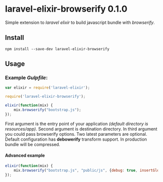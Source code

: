 # laravel-elixir-browserify 0.1.0

Simple extension to *laravel elixir* to build javascript bundle with *browserify*.

## Install

```
npm install --save-dev laravel-elixir-browserify
```

## Usage

### Example *Gulpfile*:

```javascript
var elixir = require('laravel-elixir');

require('laravel-elixir-browserify');

elixir(function(mix) {
    mix.browserify("bootstrap.js");
});
```

First argument is the entry point of your application _(default directory is resources/app)_. Second argument is destination directory. In third argument you could pass browserify options. Two latest parameters are optional. Default configuration has **debowerify** transform support. In production bundle will be compressed.

#### Advanced example

```javascript
elixir(function(mix) {
    mix.browserify("bootstrap.js", "public/js", {debug: true, insertGlobals: true});
});
```
